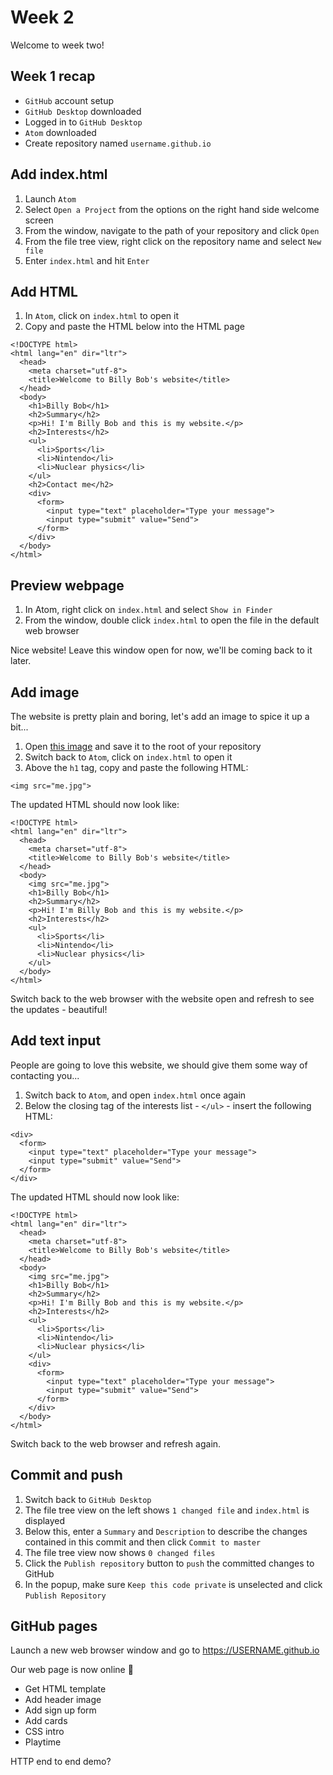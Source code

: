 # Week 2

Welcome to week two!

## Week 1 recap

- `GitHub` account setup
- `GitHub Desktop` downloaded
- Logged in to `GitHub Desktop`
- `Atom` downloaded
- Create repository named `username.github.io`

## Add index.html

1. Launch `Atom`
1. Select `Open a Project` from the options on the right hand side welcome screen
1. From the window, navigate to the path of your repository and click `Open`
1. From the file tree view, right click on the repository name and select `New file`
1. Enter `index.html` and hit `Enter`

## Add HTML

1. In `Atom`, click on `index.html` to open it
1. Copy and paste the HTML below into the HTML page

````
<!DOCTYPE html>
<html lang="en" dir="ltr">
  <head>
    <meta charset="utf-8">
    <title>Welcome to Billy Bob's website</title>
  </head>
  <body>
    <h1>Billy Bob</h1>
    <h2>Summary</h2>
    <p>Hi! I'm Billy Bob and this is my website.</p>
    <h2>Interests</h2>
    <ul>
      <li>Sports</li>
      <li>Nintendo</li>
      <li>Nuclear physics</li>
    </ul>
    <h2>Contact me</h2>
    <div>
      <form>
        <input type="text" placeholder="Type your message">
        <input type="submit" value="Send">
      </form>
    </div>
  </body>
</html>
````

## Preview webpage

1. In Atom, right click on `index.html` and select `Show in Finder`
1. From the window, double click `index.html` to open the file in the default web browser

Nice website! Leave this window open for now, we'll be coming back to it later.

## Add image

The website is pretty plain and boring, let's add an image to spice it up a bit...

1. Open [this image](https://github.com/BerlinCodeClub/BerlinCodeClub.github.io/raw/master/me.jpg) and save it to the root of your repository
1. Switch back to `Atom`, click on `index.html` to open it
1. Above the `h1` tag, copy and paste the following HTML:

`<img src="me.jpg">`

The updated HTML should now look like:

````
<!DOCTYPE html>
<html lang="en" dir="ltr">
  <head>
    <meta charset="utf-8">
    <title>Welcome to Billy Bob's website</title>
  </head>
  <body>
    <img src="me.jpg">
    <h1>Billy Bob</h1>
    <h2>Summary</h2>
    <p>Hi! I'm Billy Bob and this is my website.</p>
    <h2>Interests</h2>
    <ul>
      <li>Sports</li>
      <li>Nintendo</li>
      <li>Nuclear physics</li>
    </ul>
  </body>
</html>
````

Switch back to the web browser with the website open and refresh to see the updates - beautiful!

## Add text input

People are going to love this website, we should give them some way of contacting you...

1. Switch back to `Atom`, and open `index.html` once again
1. Below the closing tag of the interests list - `</ul>` - insert the following HTML:

````
<div>
  <form>
    <input type="text" placeholder="Type your message">
    <input type="submit" value="Send">
  </form>
</div>
````

The updated HTML should now look like:

````
<!DOCTYPE html>
<html lang="en" dir="ltr">
  <head>
    <meta charset="utf-8">
    <title>Welcome to Billy Bob's website</title>
  </head>
  <body>
    <img src="me.jpg">
    <h1>Billy Bob</h1>
    <h2>Summary</h2>
    <p>Hi! I'm Billy Bob and this is my website.</p>
    <h2>Interests</h2>
    <ul>
      <li>Sports</li>
      <li>Nintendo</li>
      <li>Nuclear physics</li>
    </ul>
    <div>
      <form>
        <input type="text" placeholder="Type your message">
        <input type="submit" value="Send">
      </form>
    </div>
  </body>
</html>
````

Switch back to the web browser and refresh again.

## Commit and push

1. Switch back to `GitHub Desktop`
1. The file tree view on the left shows `1 changed file` and `index.html` is displayed
1. Below this, enter a `Summary` and `Description` to describe the changes contained in this commit and then click `Commit to master`
1. The file tree view now shows `0 changed files`
1. Click the `Publish repository` button to `push` the committed changes to GitHub
1. In the popup, make sure `Keep this code private` is unselected and click `Publish Repository`

## GitHub pages

Launch a new web browser window and go to https://USERNAME.github.io

Our web page is now online 🤘

- Get HTML template
- Add header image
- Add sign up form
- Add cards
- CSS intro
- Playtime

HTTP end to end demo?
